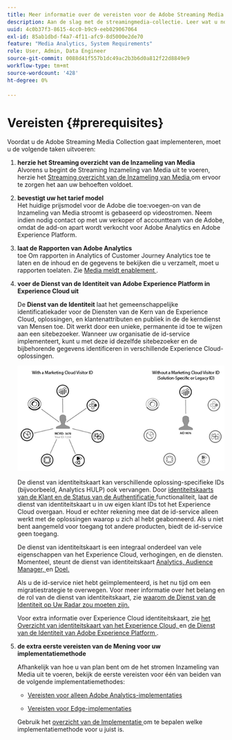 ```yaml
---
title: Meer informatie over de vereisten voor de Adobe Streaming Media Collection
description: Aan de slag met de streamingmedia-collectie. Leer wat u nodig hebt voor de implementatie.
uuid: 4c0b37f3-8615-4cc0-b9c9-eeb029067064
exl-id: 85ab1dbd-f4a7-4f11-afc9-8d5000e2de70
feature: "Media Analytics, System Requirements"
role: User, Admin, Data Engineer
source-git-commit: 0088d41f557b1dc49ac2b3b6d0a812f22d8849e9
workflow-type: tm+mt
source-wordcount: '428'
ht-degree: 0%

---
```


# Vereisten {#prerequisites}

Voordat u de Adobe Streaming Media Collection gaat implementeren, moet u de volgende taken uitvoeren:

1. **herzie het Streaming overzicht van de Inzameling van Media**<br>
Alvorens u begint de Streaming Inzameling van Media uit te voeren, herzie het [ Streaming overzicht van de Inzameling van Media ](/help/media-overview.md) om ervoor te zorgen het aan uw behoeften voldoet.

1. **bevestigt uw het tarief model**<br>
Het huidige prijsmodel voor de Adobe die toe:voegen-on van de Inzameling van Media stroomt is gebaseerd op videostromen. Neem indien nodig contact op met uw verkoper of accountteam van de Adobe, omdat de add-on apart wordt verkocht voor Adobe Analytics en Adobe Experience Platform.

1. **laat de Rapporten van Adobe Analytics**<br> toe
Om rapporten in Analytics of Customer Journey Analytics toe te laten en de inhoud en de gegevens te bekijken die u verzamelt, moet u rapporten toelaten. Zie [ Media meldt enablement ](/help/reporting/media-reports-enable.md).

1. **voer de Dienst van de Identiteit van Adobe Experience Platform in Experience Cloud uit**

   De **Dienst van de Identiteit** laat het gemeenschappelijke identificatiekader voor de Diensten van de Kern van de Experience Cloud, oplossingen, en klantenattributen en publiek in de de kerndienst van Mensen toe. Dit werkt door een unieke, permanente id toe te wijzen aan een sitebezoeker. Wanneer uw organisatie de id-service implementeert, kunt u met deze id dezelfde sitebezoeker en de bijbehorende gegevens identificeren in verschillende Experience Cloud-oplossingen.

   ![ grafisch van de Dienst van identiteitskaart ](assets/mc_id_service_graphic.png)

   De dienst van identiteitskaart kan verschillende oplossing-specifieke IDs (bijvoorbeeld, Analytics HULP) ook vervangen. Door [ identiteitskaarts van de Klant en de Status van de Authentificatie ](https://experienceleague.adobe.com/docs/id-service/using/reference/authenticated-state.html) functionaliteit, laat de dienst van identiteitskaart u in uw eigen klant IDs tot het Experience Cloud overgaan. Houd er echter rekening mee dat de id-service alleen werkt met de oplossingen waarop u zich al hebt geabonneerd. Als u niet bent aangemeld voor toegang tot andere producten, biedt de id-service geen toegang.

   De dienst van identiteitskaart is een integraal onderdeel van vele eigenschappen van het Experience Cloud, verhogingen, en de diensten. Momenteel, steunt de dienst van identiteitskaart [ Analytics, ](https://www.adobe.com/marketing-cloud/web-analytics.html) [ Audience Manager, ](https://www.adobe.com/marketing-cloud/data-management-platform.html) en [ Doel.](https://www.adobe.com/marketing-cloud/testing-targeting.html)

   Als u de id-service niet hebt geïmplementeerd, is het nu tijd om een migratiestrategie te overwegen. Voor meer informatie over het belang en de rol van de dienst van identiteitskaart, zie [ waarom de Dienst van de Identiteit op Uw Radar zou moeten zijn.](https://theblog.adobe.com/why-new-adobe-marketing-cloud-id-service-should-be-on-your-radar/)

   Voor extra informatie over Experience Cloud identiteitskaart, zie [ het Overzicht van identiteitskaart van het Experience Cloud, ](https://experienceleague.adobe.com/docs/id-service/using/intro/overview.html) en [ de Dienst van de Identiteit van Adobe Experience Platform ](https://experienceleague.adobe.com/docs/id-service/using/home.html).

1. **de extra eerste vereisten van de Mening voor uw implementatiemethode**

   Afhankelijk van hoe u van plan bent om de het stromen Inzameling van Media uit te voeren, bekijk de eerste vereisten voor één van beiden van de volgende implementatiemethodes:

   * [Vereisten voor alleen Adobe Analytics-implementaties](/help/implementation/media-sdk/setup/prerequisites-analytics.md)

   * [Vereisten voor Edge-implementaties](/help/implementation/edge/prerequisites-edge.md)

   Gebruik het [ overzicht van de Implementatie ](/help/implementation/overview.md) om te bepalen welke implementatiemethode voor u juist is.
